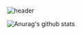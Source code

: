![header](https://capsule-render.vercel.app/api?type=Venom&color=gradient&height=300&section=header&text=Mione%20Dev&fontColor=6A5ACD&fontSize=70)

![Anurag's github stats](https://github-readme-stats.vercel.app/api?username=username)
